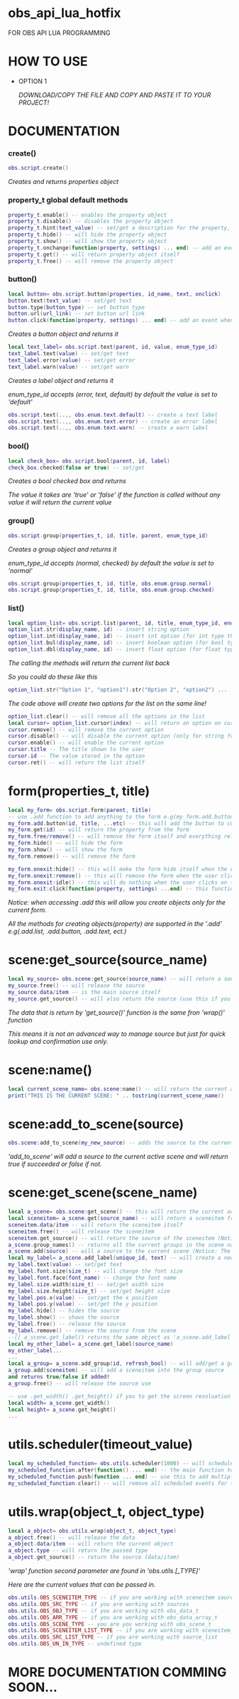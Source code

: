 # obs_api_lua_hotfix

FOR OBS API LUA PROGRAMMING

# HOW TO USE
* OPTION 1

  *DOWNLOAD/COPY THE FILE AND COPY AND PASTE IT TO YOUR PROJECT!*
# DOCUMENTATION 

### create()
```lua
obs.script.create()
```
*Creates and returns properties object*

### property_t global default methods
```lua
property_t.enable() -- enables the property object
property_t.disable() -- disables the property object
property_t.hint(text_value) -- set/get a description for the property, and shows it whenever the mouse hover over it
property_t.hide() -- will hide the property object
property_t.show() -- will show the property object
property_t.onchange(function(property, settings) ... end) -- add an event for any changes to the property object
property_t.get() -- will return property object itself
property_t.free() -- will remove the property object
```
### button()
```lua
local button= obs.script.button(properties, id_name, text, onclick)
button.text(text_value) -- set/get text
button.type(button_type) -- set button type
button.url(url_link) -- set button url link
button.click(function(property, settings) ... end) -- add an event when user clicks the button
```
*Creates a button object and returns it*
```lua
local text_label= obs.script.text(parent, id, value, enum_type_id)
text_label.text(value) -- set/get text
text_label.error(value) -- set/get error
text_label.warn(value) -- set/get warn
```
*Creates a label object and returns it*

*enum_type_id accepts (error, text, default) by default the value is set to 'default'*
```lua
obs.script.text(..,, obs.enum.text.default) -- create a text label
obs.script.text(..,, obs.enum.text.error) -- create an error label
obs.script.text(..,, obs.enum.text.warn) -- create a warn label
```
### bool()
```lua
local check_box= obs.script.bool(parent, id, label)
check_box.checked(false or true) -- set/get
```
*Creates a bool checked box and returns*

*The value it takes are 'true' or 'false' if the function is called without any value it will return the current value*
### group()
```lua
obs.script.group(properties_t, id, title, parent, enum_type_id)
```
*Creates a group object and returns it*

*enum_type_id accepts (normal, checked) by default the value is set to 'normal'*
```lua
obs.script.group(properties_t, id, title, obs.enum.group.normal)
obs.script.group(properties_t, id, title, obs.enum.group.checked)
```
### list()
```lua
local option_list= obs.script.list(parent, id, title, enum_type_id, enum_format_id)
option_list.str(display_name, id) -- insert string option
option_list.int(display_name, id) -- insert int option (for int type the id should be a number)
option_list.bul(display_name, id) -- insert boolean option (for bool type the id should be true or false)
option_list.dbl(display_name, id) -- insert float option (for float type the id should be a number)
```
*The calling the methods will return the current list back*

*So you could do these like this*
```lua
option_list.str("Option 1", "option1").str("Option 2", "option2") ...
```
*The code above will create two options for the list on the same line!*
```lua
option_list.clear() -- will remove all the options in the list
local cursor= option_list.cursor(index) -- will return an option on current index
cursor.remove() -- will remove the current option
cursor.disable() -- will disable the current option (only for string format types e.g obs.enum.list.default & obs.enum.list.string)
cursor.enable() -- will enable the current option
cursor.title -- The title shown to the user
cursor.id -- The value stored in the option
cursor.ret() -- will return the list itself
```
# form(properties_t, title)
```lua
local my_form= obs.script.form(parent, title)
-- use .add function to add anything to the form e.g(my_form.add.button(...))
my_form.add.button(id, title, ...etc) -- this will add the button to current form (Notice when using .add you don't not need to give a parent)
my_form.get(id) -- will return the property from the form
my_form.free/remove() -- will remove the form itself and everything related to it
my_form.hide() -- will hide the form
my_form.show() -- will show the form
my_form.remove() -- will remove the form

my_form.onexit:hide() -- this will make the form hide itself when the user clicks on 'exit' button
my_form.onexit:remove() -- this will remove the form when the user clicks the 'exit' button
my_form.onexit:idle() -- this will do nothing when the user clicks on the form!
my_form.exit:click(function(property, settings) ...end) -- this function will be executed when the user clicks on the 'exit' button
```
*Notice: when accessing .add this will allow you create objects only for the current form.*

*All the methods for creating objects(property) are supported in the '.add' e.g(.add.list, .add.button, .add.text, ect.)*

# scene:get_source(source_name)
```lua
local my_source= obs.scene:get_source(source_name) -- will return a source from anything that has it
my_source.free() -- will release the source
my_source.data/item -- is the main source itself
my_source.get_source() -- will also return the source (use this if you are working  with sceneitem)
```
*The data that is return by 'get_source()' function is the same fron 'wrap()' function*

*This means it is not an advanced way to manage source but just for quick lookup and confirmation use only.*
# scene:name()
```lua
local current_scene_name= obs.scene:name() -- will return the current active scene's name
print("THIS IS THE CURRENT SCENE: " .. tostring(current_scene_name))
```
# scene:add_to_scene(source)
```lua
obs.scene:add_to_scene(my_new_source) -- adds the source to the current active scene (Notice: this will return true/false)
```
*'add_to_scene' will add a source to the current active scene and will return true if succeeded or false if not.*
# scene:get_scene(scene_name)
```lua
local a_scene= obs.scene:get_scene() -- this will return the current active scene
local sceneitem= a_scene.get(source_name) -- will return a sceneitem fron the scene
sceneitem.data/item -- will return the sceneitem itself
sceneitem.free() -- will release the sceneitem
sceneitem.get_source() -- will return the source of the sceneitem (Notice: No need to release this)
a_scene.group_names() -- returns all the current groups in the scene names
a_scene.add(source) -- will a source to the current scene (Notice: The result return will be a 'wrap' object call .free() to release)
local my_label= a_scene.add_label(unique_id, text) -- will create a new source label in the scene
my_label.text(value) -- set/get text
my_label.font.size(size_t) -- will change the font size
my_label.font.face(font_name) -- change the font name
my_label.size.width(size_t) -- set/get width size
my_label.size.height(size_t) -- set/get height size
my_label.pos.x(value) -- set/get the x position
my_label.pos.y(value) -- set/get the y position
my_label.hide() -- hides the source
my_label.show() -- shows the source
my_label.free() -- release the source
my_label.remove() -- remove the source from the scene
--[[ a_scene.get_label() returns the same object as 'a_scene.add_label' does but in this case it will check if it already exists in the scene and return it]]
local my_other_label= a_scene.get_label(source_name)
my_other_label...
...
local a_group= a_scene.add_group(id, refresh_bool) -- will add/get a group source in the current scene
a_group.add(sceneitem) -- will add a sceneitem into the group source
and returns true/false if added!
a_group.free() -- will release the source use

-- use .get_width() .get_height() if you to get the screen resoluation
local width= a_scene.get_width()
local height= a_scene.get_height()
...
```
# utils.scheduler(timeout_value)
```lua
local my_scheduled_function= obs.utils.scheduler(1000) -- will schedule a function to be called later on (in this case 1000 milliseconds which is 1 seconds)
my_scheduled_function.after(function() ... end) -- the main function to be executed
my_scheduled_function.push(function ... end) -- use this to add multiple functions to be executed after the scheduled timeout (.clear() will delete the event)
my_scheduled_function.clear() -- will remove all scheduled events for the current operation (my_scheduled_function)
```
# utils.wrap(object_t, object_type)
```lua
local a_object= obs.utils.wrap(object_t, object_type)
a_object.free() -- will release the data
a_object.data/item -- will return the current object
a_object.type -- will return the passed type
a_object.get_source() -- return the source (data/item)
```
*'wrap' function second parameter are found in 'obs.utils.[_TYPE]'*

*Here are the current values that can be passed in.*
```lua
obs.utils.OBS_SCENEITEM_TYPE -- if you are working with sceneitem sources
obs.utils.OBS_SRC_TYPE -- if you are working with sources
obs.utils.OBS_OBJ_TYPE -- if you are working with obs_data_t
obs.utils.OBS_ARR_TYPE -- if you are working with obs_data_array_t
obs.utils.OBS_SCENE_TYPE -- you are you working with obs_scene_t
obs.utils.OBS_SCENEITEM_LIST_TYPE -- if you are working with sceneitem_list
obs.utils.OBS_SRC_LIST_TYPE -- if you are working with source_list 
obs.utils.OBS_UN_IN_TYPE -- undefined type
```
# MORE DOCUMENTATION COMMING SOON...

